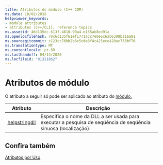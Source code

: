 ```yaml
---
title: Atributos do módulo (C++ COM)
ms.date: 10/02/2018
helpviewer_keywords:
- module attributes
- attributes [C++/CLI], reference topics
ms.assetid: 46d135dc-613f-4810-90a4-e155ab8ed91a
ms.openlocfilehash: 70c6c135f61ef1771acc7e0e6c6ab6398ba16a01
ms.sourcegitcommit: c123cc76bb2b6c5cde6f4c425ece420ac733bf70
ms.translationtype: MT
ms.contentlocale: pt-BR
ms.lasthandoff: 04/14/2020
ms.locfileid: "81321862"
---
```

# <a name="module-attributes"></a>Atributos de módulo

O atributo a seguir só pode ser aplicado ao atributo do [módulo.](module-cpp.md)

|Atributo|Descrição|
|---------------|-----------------|
|[helpstringdll](helpstringdll.md)|Especifica o nome da DLL a ser usada para executar a pesquisa de seqüência de seqüência sinuosa (localização).|

## <a name="see-also"></a>Confira também

[Atributos por Uso](attributes-by-usage.md)
